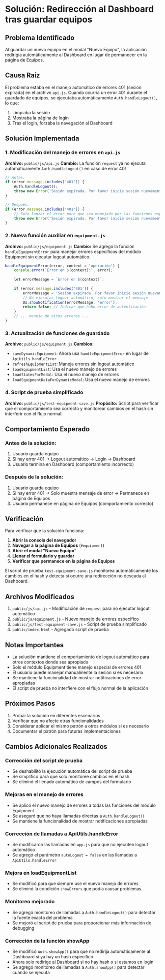# Solución: Redirección al Dashboard tras guardar equipos

## Problema Identificado

Al guardar un nuevo equipo en el modal "Nuevo Equipo", la aplicación redirigía automáticamente al Dashboard en lugar de permanecer en la página de Equipos.

## Causa Raíz

El problema estaba en el manejo automático de errores 401 (sesión expirada) en el archivo `api.js`. Cuando ocurría un error 401 durante el guardado de equipos, se ejecutaba automáticamente `Auth.handleLogout()`, lo que:

1. Limpiaba la sesión
2. Mostraba la página de login
3. Tras el login, forzaba la navegación al Dashboard

## Solución Implementada

### 1. Modificación del manejo de errores en `api.js`

**Archivo:** `public/js/api.js`
**Cambio:** La función `request` ya no ejecuta automáticamente `Auth.handleLogout()` en caso de error 401.

```javascript
// Antes:
if (error.message.includes('401')) {
    Auth.handleLogout();
    throw new Error('Sesión expirada. Por favor inicie sesión nuevamente.');
}

// Después:
if (error.message.includes('401')) {
    // Solo lanzar el error para que sea manejado por las funciones específicas
    throw new Error('Sesión expirada. Por favor inicie sesión nuevamente.');
}
```

### 2. Nueva función auxiliar en `equipment.js`

**Archivo:** `public/js/equipment.js`
**Cambio:** Se agregó la función `handleEquipmentError` para manejar errores específicos del módulo Equipment sin ejecutar logout automático.

```javascript
handleEquipmentError(error, context = 'operación') {
    console.error(`Error en ${context}:`, error);
    
    let errorMessage = `Error en ${context}`;
    
    if (error.message.includes('401')) {
        errorMessage = 'Sesión expirada. Por favor inicie sesión nuevamente.';
        // No ejecutar logout automático, solo mostrar el mensaje
        UI.showNotification(errorMessage, 'error');
        return false; // Indicar que hubo error de autenticación
    }
    // ... manejo de otros errores ...
}
```

### 3. Actualización de funciones de guardado

**Archivo:** `public/js/equipment.js`
**Cambios:**

- `saveDynamicEquipment`: Ahora usa `handleEquipmentError` en lugar de `ApiUtils.handleError`
- `refreshEquipmentList`: Maneja errores sin logout automático
- `loadEquipmentList`: Usa el nuevo manejo de errores
- `loadStatesForModal`: Usa el nuevo manejo de errores
- `loadEquipmentDataForDynamicModal`: Usa el nuevo manejo de errores

### 4. Script de prueba simplificado

**Archivo:** `public/js/test-equipment-save.js`
**Propósito:** Script para verificar que el comportamiento sea correcto y monitorear cambios en el hash sin interferir con el flujo normal.

## Comportamiento Esperado

### Antes de la solución:
1. Usuario guarda equipo
2. Si hay error 401 → Logout automático → Login → Dashboard
3. Usuario termina en Dashboard (comportamiento incorrecto)

### Después de la solución:
1. Usuario guarda equipo
2. Si hay error 401 → Solo muestra mensaje de error → Permanece en página de Equipos
3. Usuario permanece en página de Equipos (comportamiento correcto)

## Verificación

Para verificar que la solución funciona:

1. **Abrir la consola del navegador**
2. **Navegar a la página de Equipos** (`#equipment`)
3. **Abrir el modal "Nuevo Equipo"**
4. **Llenar el formulario y guardar**
5. **Verificar que permanece en la página de Equipos**

El script de prueba `test-equipment-save.js` monitorea automáticamente los cambios en el hash y detecta si ocurre una redirección no deseada al Dashboard.

## Archivos Modificados

1. `public/js/api.js` - Modificación de `request` para no ejecutar logout automático
2. `public/js/equipment.js` - Nuevo manejo de errores específico
3. `public/js/test-equipment-save.js` - Script de prueba simplificado
4. `public/index.html` - Agregado script de prueba

## Notas Importantes

- La solución mantiene el comportamiento de logout automático para otros contextos donde sea apropiado
- Solo el módulo Equipment tiene manejo especial de errores 401
- El usuario puede manejar manualmente la sesión si es necesario
- Se mantiene la funcionalidad de mostrar notificaciones de error apropiadas
- El script de prueba no interfiere con el flujo normal de la aplicación

## Próximos Pasos

1. Probar la solución en diferentes escenarios
2. Verificar que no afecte otras funcionalidades
3. Considerar aplicar el mismo patrón a otros módulos si es necesario
4. Documentar el patrón para futuras implementaciones

## Cambios Adicionales Realizados

### Corrección del script de prueba
- Se deshabilitó la ejecución automática del script de prueba
- Se simplificó para que solo monitoree cambios en el hash
- Se eliminó el llenado automático de campos del formulario

### Mejoras en el manejo de errores
- Se aplicó el nuevo manejo de errores a todas las funciones del módulo Equipment
- Se aseguró que no haya llamadas directas a `Auth.handleLogout()`
- Se mantiene la funcionalidad de mostrar notificaciones apropiadas

### Corrección de llamadas a ApiUtils.handleError
- Se modificaron las llamadas en `app.js` para que no ejecuten logout automático
- Se agregó el parámetro `autoLogout = false` en las llamadas a `ApiUtils.handleError`

### Mejora en loadEquipmentList
- Se modificó para que siempre use el nuevo manejo de errores
- Se eliminó la condición `showErrors` que podía causar problemas

### Monitoreo mejorado
- Se agregó monitoreo de llamadas a `Auth.handleLogout()` para detectar la fuente exacta del problema
- Se mejoró el script de prueba para proporcionar más información de debugging

### Corrección de la función showApp
- Se modificó `Auth.showApp()` para que no redirija automáticamente al Dashboard si ya hay un hash específico
- Ahora solo redirige al Dashboard si no hay hash o si estamos en login
- Se agregó monitoreo de llamadas a `Auth.showApp()` para detectar cuándo se ejecuta 
